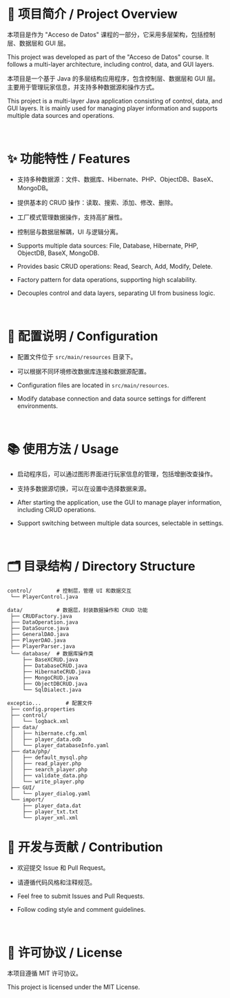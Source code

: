 # 🚀 **项目简介 / Project Overview**

本项目是作为 "Acceso de Datos" 课程的一部分，它采用多层架构，包括控制层、数据层和 GUI 层。

This project was developed as part of the "Acceso de Datos" course. It follows a multi-layer architecture, including control, data, and GUI layers.

本项目是一个基于 Java 的多层结构应用程序，包含控制层、数据层和 GUI 层。主要用于管理玩家信息，并支持多种数据源和操作方式。

This project is a multi-layer Java application consisting of control, data, and GUI layers. It is mainly used for managing player information and supports multiple data sources and operations.

<br/>

# ✨ **功能特性 / Features**

- 支持多种数据源：文件、数据库、Hibernate、PHP、ObjectDB、BaseX、MongoDB。

- 提供基本的 CRUD 操作：读取、搜索、添加、修改、删除。

- 工厂模式管理数据操作，支持高扩展性。

- 控制层与数据层解耦，UI 与逻辑分离。

- Supports multiple data sources: File, Database, Hibernate, PHP, ObjectDB, BaseX, MongoDB.

- Provides basic CRUD operations: Read, Search, Add, Modify, Delete.

- Factory pattern for data operations, supporting high scalability.

- Decouples control and data layers, separating UI from business logic.

<br/>

# 🔧 **配置说明 / Configuration**

- 配置文件位于 `src/main/resources` 目录下。

- 可以根据不同环境修改数据库连接和数据源配置。

- Configuration files are located in `src/main/resources`.

- Modify database connection and data source settings for different environments.

<br/>

# 📚 **使用方法 / Usage**

- 启动程序后，可以通过图形界面进行玩家信息的管理，包括增删改查操作。

- 支持多数据源切换，可以在设置中选择数据来源。

- After starting the application, use the GUI to manage player information, including CRUD operations.

- Support switching between multiple data sources, selectable in settings.

<br/>

# 🗂 **目录结构 / Directory Structure**

```
control/        # 控制层，管理 UI 和数据交互
 └── PlayerControl.java

data/           # 数据层，封装数据操作和 CRUD 功能
 ├── CRUDFactory.java
 ├── DataOperation.java
 ├── DataSource.java
 ├── GeneralDAO.java
 ├── PlayerDAO.java
 ├── PlayerParser.java
 └── database/  # 数据库操作类
     ├── BaseXCRUD.java
     ├── DatabaseCRUD.java
     ├── HibernateCRUD.java
     ├── MongoCRUD.java
     ├── ObjectDBCRUD.java
     └── SqlDialect.java

exceptio...        # 配置文件
 ├── config.properties
 ├── control/
 │   └── logback.xml
 ├── data/
 │   ├── hibernate.cfg.xml
 │   ├── player_data.odb
 │   └── player_databaseInfo.yaml
 ├── data/php/
 │   ├── default_mysql.php
 │   ├── read_player.php
 │   ├── search_player.php
 │   ├── validate_data.php
 │   └── write_player.php
 ├── GUI/
 │   └── player_dialog.yaml
 └── import/
     ├── player_data.dat
     ├── player_txt.txt
     └── player_xml.xml
```
# 🤝 **开发与贡献 / Contribution**

- 欢迎提交 Issue 和 Pull Request。

- 请遵循代码风格和注释规范。

- Feel free to submit Issues and Pull Requests.

- Follow coding style and comment guidelines.

<br/>

# 📄 **许可协议 / License**

本项目遵循 MIT 许可协议。

This project is licensed under the MIT License.

